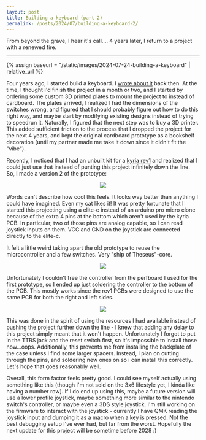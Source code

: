 ```yaml
---
layout: post
title: Building a keyboard (part 2)
permalink: /posts/2024/07/building-a-keyboard-2/
---
```


From beyond the grave, I hear it's call.... 4 years later, I return to a
project with a renewed fire.

---

{% assign baseurl = "/static/images/2024-07-24-building-a-keyboard" | relative_url %}

<style>
.myimg { max-width: 50%; }
.myimgctr { text-align: center; }
</style>

Four years ago, I started build a keyboard. I [wrote about
it](../../../building-a-keyboard/) back then. At the time, I thought I'd finish the
project in a month or two, and I started by ordering some custom 3D printed
plates to mount the project to instead of cardboard. The plates arrived, I
realized I had the dimensions of the switches wrong, and figured that I should
probably figure out how to do this right way, and maybe start by modifying
existing designs instead of trying to speedrun it. Naturally, I figured that the
next step was to buy a 3D printer. This added sufficient friction to the process
that I dropped the project for the next 4 years, and kept the original cardboard
prototype as a bookshelf decoration (until my partner made me take it down since
it didn't fit the "vibe").

Recently, I noticed that I had an unbuilt kit for a [kyria
rev1](https://github.com/splitkb/kyria) and realized that I could just use that
instead of punting this project infinitely down the line. So, I made a version 2
of the prototype:

<div class=myimgctr>
    <img class=myimg src="{{ '/finished.jpg' | prepend: baseurl }}"/>
</div>

Words can't describe how cool this feels. It looks way better than anything I
could have imagined. Even my cat likes it! It was pretty fortunate that I
started this projecting using a elite-c instead of an arduino pro micro clone
because of the extra 4 pins at the bottom which aren't used by the kyria PCB. In
particular, two of those pins are analog capable, so I can read joystick inputs
on them. VCC and GND on the joystick are connected directly to the elite-c.

It felt a little weird taking apart the old prototype to reuse the
microcontroller and a few switches. Very "ship of Theseus"-core.

<div class=myimgctr>
    <img class=myimg src="{{ '/oldandnew.jpg' | prepend: baseurl }}"/>
</div>

Unfortunately I couldn't free the controller from the perfboard I used for the
first prototype, so I ended up just soldering the controller to the bottom of
the PCB. This mostly works since the rev1 PCBs were designed to use the same PCB
for both the right and left sides.

<div class=myimgctr>
    <img class=myimg src="{{ '/perfboard.jpg' | prepend: baseurl }}"/>
</div>

This was done in the spirit of using the resources I had available instead of
pushing the project further down the line - I knew that adding any delay to this
project simply meant that it won't happen. Unfortunately I forgot to put in the
TTRS jack and the reset switch first, so it's impossible to install those
now...oops. Additionally, this prevents me from installing the backplate of the
case unless I find some larger spacers. Instead, I plan on cutting through the
pins, and soldering new ones on so i can install this correctly. Let's hope that
goes reasonably well.

Overall, this form factor feels pretty good. I could see myself actually using
something like this (though I'm not sold on the 3x6 lifestyle yet, I kinda like
having a number row). If I do end up using this, maybe a future version will use
a lower profile joystick, maybe something more similar to the nintendo switch's
controller, or maybe even a 3DS style joystick. I'm still working on the
firmware to interact with the joystick - currently I have QMK reading the
joystick input and dumping it as a macro when a key is pressed. Not the best
debugging setup I've ever had, but far from the worst. Hopefully the
next update for this project will be sometime before 2028 :)
